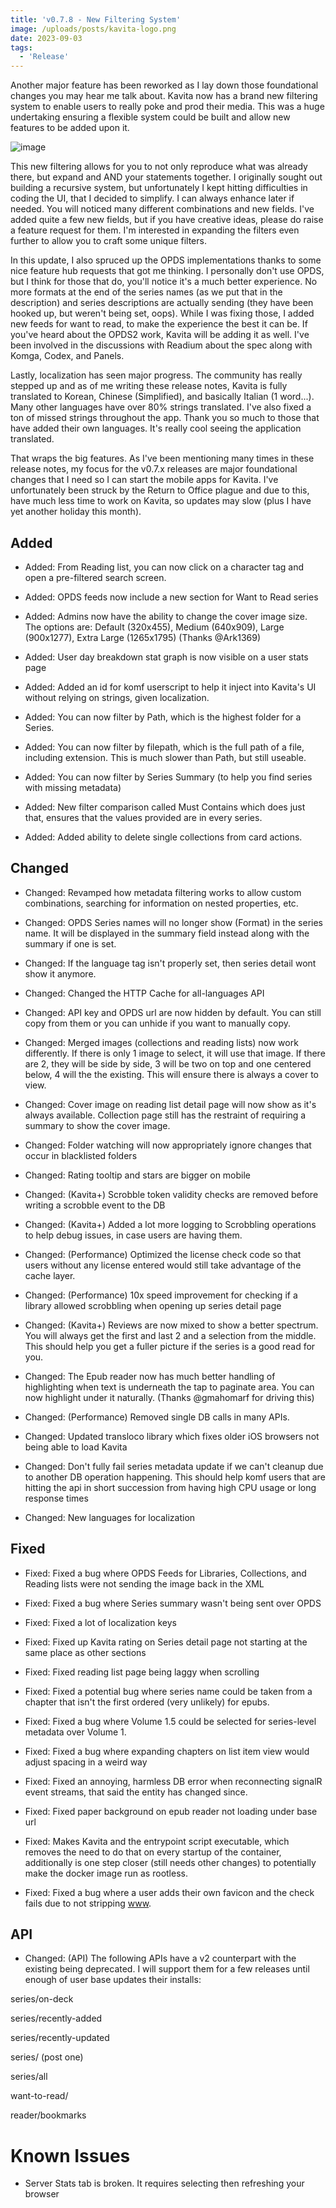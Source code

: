 ```yaml
---
title: 'v0.7.8 - New Filtering System'
image: /uploads/posts/kavita-logo.png
date: 2023-09-03
tags:
  - 'Release'
---
```


Another major feature has been reworked as I lay down those foundational changes you may hear me talk about. Kavita now has a brand new filtering system to enable users to really poke and prod their media. This was a huge undertaking ensuring a flexible system could be built and allow new features to be added upon it. 



![image](/uploads/photos/2023-09-03/fedb9b6a-bf6c-4e6e-a8db-329c8ae8c065)



This new filtering allows for you to not only reproduce what was already there, but expand and AND your statements together. I originally sought out building a recursive system, but unfortunately I kept hitting difficulties in coding the UI, that I decided to simplify. I can always enhance later if needed. You will noticed many different combinations and new fields. I've added quite a few new fields, but if you have creative ideas, please do raise a feature request for them. I'm interested in expanding the filters even further to allow you to craft some unique filters. 



In this update, I also spruced up the OPDS implementations thanks to some nice feature hub requests that got me thinking. I personally don't use OPDS, but I think for those that do, you'll notice it's a much better experience. No more formats at the end of the series names (as we put that in the description) and series descriptions are actually sending (they have been hooked up, but weren't being set, oops). While I was fixing those, I added new feeds for want to read, to make the experience the best it can be. If you've heard about the OPDS2 work, Kavita will be adding it as well. I've been involved in the discussions with Readium about the spec along with Komga, Codex, and Panels. 



Lastly, localization has seen major progress. The community has really stepped up and as of me writing these release notes, Kavita is fully translated to Korean, Chinese (Simplified), and basically Italian (1 word...). Many other languages have over 80% strings translated. I've also fixed a ton of missed strings throughout the app. Thank you so much to those that have added their own languages. It's really cool seeing the application translated. 



That wraps the big features. As I've been mentioning many times in these release notes, my focus for the v0.7.x releases are major foundational changes that I need so I can start the mobile apps for Kavita. I've unfortunately been struck by the Return to Office plague and due to this, have much less time to work on Kavita, so updates may slow (plus I have yet another holiday this month).



 



## Added

- Added: From Reading list, you can now click on a character tag and open a pre-filtered search screen.

- Added: OPDS feeds now include a new section for Want to Read series

- Added: Admins now have the ability to change the cover image size. The options are: Default (320x455), Medium (640x909), Large (900x1277), Extra Large (1265x1795) (Thanks @Ark1369)

- Added: User day breakdown stat graph is now visible on a user stats page

- Added: Added an id for komf userscript to help it inject into Kavita's UI without relying on strings, given localization.

- Added: You can now filter by Path, which is the highest folder for a Series.

- Added: You can now filter by filepath, which is the full path of a file, including extension. This is much slower than Path, but still useable.

- Added: You can now filter by Series Summary (to help you find series with missing metadata)

- Added: New filter comparison called Must Contains which does just that, ensures that the values provided are in every series.

- Added: Added ability to delete single collections from card actions.



## Changed

- Changed: Revamped how metadata filtering works to allow custom combinations, searching for information on nested properties, etc.

- Changed: OPDS Series names will no longer show (Format) in the series name. It will be displayed in the summary field instead along with the summary if one is set.

- Changed: If the language tag isn't properly set, then series detail wont show it anymore.

- Changed: Changed the HTTP Cache for all-languages API

- Changed: API key and OPDS url are now hidden by default. You can still copy from them or you can unhide if you want to manually copy.

- Changed: Merged images (collections and reading lists) now work differently. If there is only 1 image to select, it will use that image. If there are 2, they will be side by side, 3 will be two on top and one centered below, 4 will the the existing. This will ensure there is always a cover to view.

- Changed: Cover image on reading list detail page will now show as it's always available. Collection page still has the restraint of requiring a summary to show the cover image.

- Changed: Folder watching will now appropriately ignore changes that occur in blacklisted folders

- Changed: Rating tooltip and stars are bigger on mobile

- Changed: (Kavita+) Scrobble token validity checks are removed before writing a scrobble event to the DB

- Changed: (Kavita+) Added a lot more logging to Scrobbling operations to help debug issues, in case users are having them.

- Changed: (Performance) Optimized the license check code so that users without any license entered would still take advantage of the cache layer.

- Changed: (Performance) 10x speed improvement for checking if a library allowed scrobbling when opening up series detail page

- Changed: (Kavita+) Reviews are now mixed to show a better spectrum. You will always get the first and last 2 and a selection from the middle. This should help you get a fuller picture if the series is a good read for you.

- Changed: The Epub reader now has much better handling of highlighting when text is underneath the tap to paginate area. You can now highlight under it naturally. (Thanks @gmahomarf for driving this)

- Changed: (Performance) Removed single DB calls in many APIs.

- Changed: Updated transloco library which fixes older iOS browsers not being able to load Kavita 

- Changed: Don't fully fail series metadata update if we can't cleanup due to another DB operation happening. This should help komf users that are hitting the api in short succession from having high CPU usage or long response times 

- Changed: New languages for localization



## Fixed

- Fixed: Fixed a bug where OPDS Feeds for Libraries, Collections, and Reading lists were not sending the image back in the XML

- Fixed: Fixed a bug where Series summary wasn't being sent over OPDS

- Fixed: Fixed a lot of localization keys

- Fixed: Fixed up Kavita rating on Series detail page not starting at the same place as other sections

- Fixed: Fixed reading list page being laggy when scrolling

- Fixed: Fixed a potential bug where series name could be taken from a chapter that isn't the first ordered (very unlikely) for epubs.

- Fixed: Fixed a bug where Volume 1.5 could be selected for series-level metadata over Volume 1. 

- Fixed: Fixed a bug where expanding chapters on list item view would adjust spacing in a weird way 

- Fixed: Fixed an annoying, harmless DB error when reconnecting signalR event streams, that said the entity has changed since.

- Fixed: Fixed paper background on epub reader not loading under base url 

- Fixed: Makes Kavita and the entrypoint script executable, which removes the need to do that on every startup of the container, additionally is one step closer (still needs other changes) to potentially make the docker image run as rootless. 

- Fixed: Fixed a bug where a user adds their own favicon and the check fails due to not stripping [www](http://www/).



## API

- Changed: (API) The following APIs have a v2 counterpart with the existing being deprecated. I will support them for a few releases until enough of user base updates their installs:

series/on-deck

series/recently-added

series/recently-updated

series/ (post one)

series/all

want-to-read/

reader/bookmarks



# Known Issues

- Server Stats tab is broken. It requires selecting then refreshing your browser

